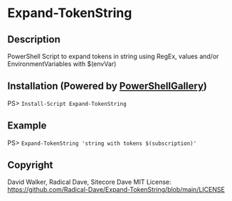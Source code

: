 # Expand-TokenString
## Description
PowerShell Script to expand tokens in string using RegEx, values and/or EnvironmentVariables with $(envVar)

## Installation (Powered by [PowerShellGallery](https://powershellgallery.com/packages/Expand-TokenString))
PS> ```Install-Script Expand-TokenString```

## Example
PS> ```Expand-TokenString 'string with tokens $(subscription)'```

## Copyright
David Walker, Radical Dave, Sitecore Dave
MIT License: https://github.com/Radical-Dave/Expand-TokenString/blob/main/LICENSE
